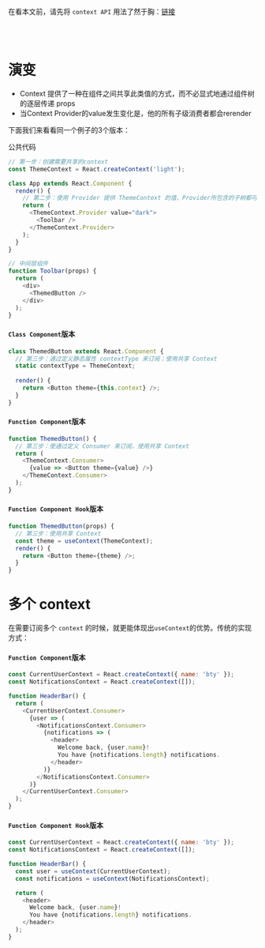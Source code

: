 在看本文前，请先将 `context API` 用法了然于胸：[链接](https://zh-hans.reactjs.org/docs/context.html)

<br><br>

# 演变
- Context 提供了一种在组件之间共享此类值的方式，而不必显式地通过组件树的逐层传递 props
- 当Context Provider的value发生变化是，他的所有子级消费者都会rerender

下面我们来看看同一个例子的3个版本：


公共代码
```js
// 第一步：创建需要共享的context
const ThemeContext = React.createContext('light');

class App extends React.Component {
  render() {
    // 第二步：使用 Provider 提供 ThemeContext 的值，Provider所包含的子树都可以直接访问ThemeContext的值
    return (
      <ThemeContext.Provider value="dark">
        <Toolbar />
      </ThemeContext.Provider>
    );
  }
}

// 中间层组件
function Toolbar(props) {
  return (
    <div>
      <ThemedButton />
    </div>
  );
}
```


#### `Class Component`版本
```js
class ThemedButton extends React.Component {
  // 第三步：通过定义静态属性 contextType 来订阅；使用共享 Context
  static contextType = ThemeContext;
  
  render() {
    return <Button theme={this.context} />;
  }
}
```
#### `Function Component`版本
```js
function ThemedButton() {
  // 第三步：使通过定义 Consumer 来订阅，使用共享 Context
  return (
    <ThemeContext.Consumer>
      {value => <Button theme={value} />}
    </ThemeContext.Consumer>
  );
}
```
#### `Function Component Hook`版本
```js
function ThemedButton(props) {
  // 第三步：使用共享 Context
  const theme = useContext(ThemeContext);
  render() {
    return <Button theme={theme} />;
  }
}
```

# 多个 context 

在需要订阅多个 `context` 的时候，就更能体现出`useContext`的优势。传统的实现方式：

#### `Function Component`版本

```js
const CurrentUserContext = React.createContext({ name: 'bty' });
const NotificationsContext = React.createContext([]);

function HeaderBar() {
  return (
    <CurrentUserContext.Consumer>
      {user => (
        <NotificationsContext.Consumer>
          {notifications => (
            <header>
              Welcome back, {user.name}!
              You have {notifications.length} notifications.
            </header>
          )}
        </NotificationsContext.Consumer>
      )}
    </CurrentUserContext.Consumer>
  );
}
```

#### `Function Component Hook`版本
```js
const CurrentUserContext = React.createContext({ name: 'bty' });
const NotificationsContext = React.createContext([]);

function HeaderBar() {
  const user = useContext(CurrentUserContext);
  const notifications = useContext(NotificationsContext);

  return (
    <header>
      Welcome back, {user.name}!
      You have {notifications.length} notifications.
    </header>
  );
}
```
